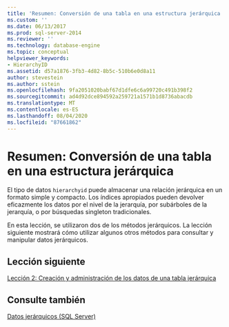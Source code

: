 ```yaml
---
title: 'Resumen: Conversión de una tabla en una estructura jerárquica | Microsoft Docs'
ms.custom: ''
ms.date: 06/13/2017
ms.prod: sql-server-2014
ms.reviewer: ''
ms.technology: database-engine
ms.topic: conceptual
helpviewer_keywords:
- HierarchyID
ms.assetid: d57a1876-3fb3-4d82-8b5c-510b6e0d8a11
author: stevestein
ms.author: sstein
ms.openlocfilehash: 9fa2051020babf67d1dfe6c6a99720c491b398f2
ms.sourcegitcommit: ad4d92dce894592a259721a1571b1d8736abacdb
ms.translationtype: MT
ms.contentlocale: es-ES
ms.lasthandoff: 08/04/2020
ms.locfileid: "87661862"
---
```

# <a name="summary-converting-a-table-to-a-hierarchical-structure"></a>Resumen: Conversión de una tabla en una estructura jerárquica
  El tipo de datos `hierarchyid` puede almacenar una relación jerárquica en un formato simple y compacto. Los índices apropiados pueden devolver eficazmente los datos por el nivel de la jerarquía, por subárboles de la jerarquía, o por búsquedas singleton tradicionales.  
  
 En esta lección, se utilizaron dos de los métodos jerárquicos. La lección siguiente mostrará cómo utilizar algunos otros métodos para consultar y manipular datos jerárquicos.  
  
## <a name="next-lesson"></a>Lección siguiente  
 [Lección 2: Creación y administración de los datos de una tabla jerárquica](lesson-2-creating-and-managing-data-in-a-hierarchical-table.md)  
  
## <a name="see-also"></a>Consulte también  
 [Datos jerárquicos &#40;SQL Server&#41;](../hierarchical-data-sql-server.md)  
  
  
